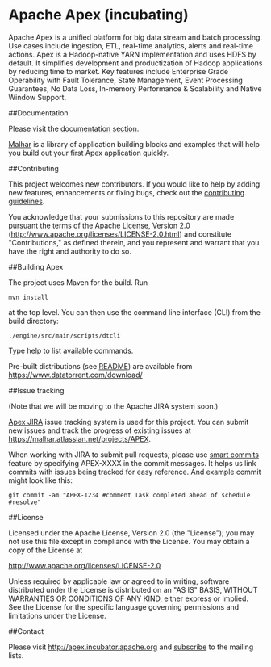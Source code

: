 

Apache Apex (incubating)
========================

Apache Apex is a unified platform for big data stream and batch processing. Use cases include ingestion, ETL, real-time analytics, alerts and real-time actions. Apex is a Hadoop-native YARN implementation and uses HDFS by default. It simplifies development and productization of Hadoop applications by reducing time to market. Key features include Enterprise Grade Operability with Fault Tolerance,  State Management, Event Processing Guarantees, No Data Loss, In-memory Performance & Scalability and Native Window Support.

##Documentation

Please visit the [documentation section](http://apex.incubator.apache.org/docs.html). 

[Malhar](https://github.com/apache/incubator-apex-malhar) is a library of application building blocks and examples that will help you build out your first Apex application quickly.

##Contributing

This project welcomes new contributors.  If you would like to help by adding new features, enhancements or fixing bugs, check out the [contributing guidelines](http://apex.incubator.apache.org/contributing.html).

You acknowledge that your submissions to this repository are made pursuant the terms of the Apache License, Version 2.0 (http://www.apache.org/licenses/LICENSE-2.0.html) and constitute "Contributions," as defined therein, and you represent and warrant that you have the right and authority to do so.
 
##Building Apex

The project uses Maven for the build. Run 
```
mvn install
``` 
at the top level. You can then use the command line interface (CLI) from the build directory:
```
./engine/src/main/scripts/dtcli
```
Type help to list available commands. 

Pre-built distributions (see [README](https://www.datatorrent.com/docs/README.html)) are available from
https://www.datatorrent.com/download/

##Issue tracking

(Note that we will be moving to the Apache JIRA system soon.)

[Apex JIRA](https://malhar.atlassian.net/projects/APEX) issue tracking system is used for this project.
You can submit new issues and track the progress of existing issues at https://malhar.atlassian.net/projects/APEX.

When working with JIRA to submit pull requests, please use [smart commits](https://confluence.atlassian.com/display/AOD/Processing+JIRA+issues+with+commit+messages) feature by specifying APEX-XXXX in the commit messages.
It helps us link commits with issues being tracked for easy reference.  And example commit might look like this:

    git commit -am "APEX-1234 #comment Task completed ahead of schedule #resolve"

##License

Licensed under the Apache License, Version 2.0 (the "License"); you may not use this file except in compliance with the License. You may obtain a copy of the License at

http://www.apache.org/licenses/LICENSE-2.0

Unless required by applicable law or agreed to in writing, software distributed under the License is distributed on an "AS IS" BASIS, WITHOUT WARRANTIES OR CONDITIONS OF ANY KIND, either express or implied. See the License for the specific language governing permissions and limitations under the License.

##Contact

Please visit http://apex.incubator.apache.org and [subscribe](http://apex.incubator.apache.org/community.html) to the mailing lists.

